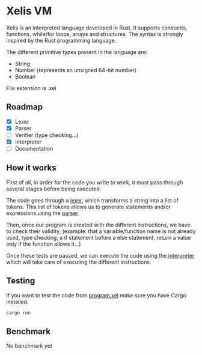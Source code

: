 # Xelis VM

Xelis is an interpreted language developed in Rust. It supports constants, functions, while/for loops, arrays and structures. The syntax is strongly inspired by the Rust programming language.

The different primitive types present in the language are:
- String
- Number (represents an unsigned 64-bit number)
- Boolean

File extension is .xel

## Roadmap

 - [x] Lexer
 - [x] Parser
 - [ ] Verifier (type checking...)
 - [x] Interpreter 
 - [ ] Documentation

## How it works

First of all, in order for the code you write to work, it must pass through several stages before being executed.

The code goes through a [lexer](https://github.com/Slixe/xelis-vm/blob/master/src/vm/lexer.rs), which transforms a string into a list of tokens. This list of tokens allows us to generate statements and/or expressions using the [parser](https://github.com/Slixe/xelis-vm/blob/master/src/vm/parser.rs).

Then, once our program is created with the different instructions, we have to check their validity, (example: that a variable/function name is not already used, type checking, a if statement before a else statement, return a value only if the function allows it...)

Once these tests are passed, we can execute the code using the [interpreter](https://github.com/Slixe/xelis-vm/blob/master/src/vm/interpreter.rs) which will take care of executing the different instructions.


## Testing

If you want to test the code from [program.xel](https://github.com/Slixe/xelis-vm/blob/master/program.xel)  make sure you have Cargo installed.
```bash
cargo run
```

## Benchmark

No benchmark yet